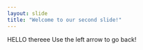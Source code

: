 ```yaml
---
layout: slide
title: "Welcome to our second slide!"
---
```

HELLO thereee
Use the left arrow to go back!
